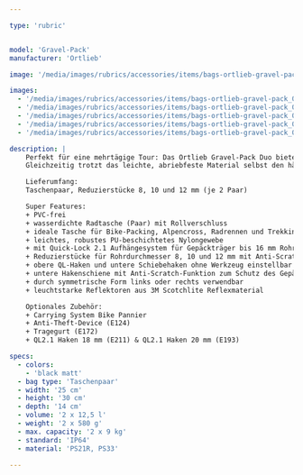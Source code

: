 ```yaml
---

type: 'rubric'


model: 'Gravel-Pack'
manufacturer: 'Ortlieb'

image: '/media/images/rubrics/accessories/items/bags-ortlieb-gravel-pack_01.jpg'

images:
  - '/media/images/rubrics/accessories/items/bags-ortlieb-gravel-pack_02.jpg'
  - '/media/images/rubrics/accessories/items/bags-ortlieb-gravel-pack_03.jpg'
  - '/media/images/rubrics/accessories/items/bags-ortlieb-gravel-pack_04.jpg'
  - '/media/images/rubrics/accessories/items/bags-ortlieb-gravel-pack_05.jpg'
  - '/media/images/rubrics/accessories/items/bags-ortlieb-gravel-pack_06.jpg'

description: |
    Perfekt für eine mehrtägige Tour: Das Ortlieb Gravel-Pack Duo bietet dir 25 Liter Stauraum für zusätzliches Equipment wie Proviant, Kochgeschirr oder luxuriöse „Extras“. Durch die Anbringung am Lowrider-Gepäckträger hast du selbst mit viel Gepäck einen tiefen Schwerpunkt und unveränderte Agilität im Gelände.
    Gleichzeitig trotzt das leichte, abriebfeste Material selbst den härtesten Bedingungen von Stein- und Schotterpisten. Auch heftige Wetter können deinem Gepäck nichts anhaben, schließlich sind die wasserdichten Taschen mit dem bewährten Ortlieb Rollverschluss ausgestattet. Dank Quick-Lock 2.1-System und zweifachen Arretierungshaken ist das Gravel-Pack sicher und wackelfrei am Gepäckträger fixiert.

    Lieferumfang:
    Taschenpaar, Reduzierstücke 8, 10 und 12 mm (je 2 Paar)

    Super Features:
    + PVC-frei
    + wasserdichte Radtasche (Paar) mit Rollverschluss
    + ideale Tasche für Bike-Packing, Alpencross, Radrennen und Trekking-Touren
    + leichtes, robustes PU-beschichtetes Nylongewebe
    + mit Quick-Lock 2.1 Aufhängesystem für Gepäckträger bis 16 mm Rohrdurchmesser, mit zusätzlichem Arretierungshaken unten für festen Halt am Gepäckträger
    + Reduzierstücke für Rohrdurchmesser 8, 10 und 12 mm mit Anti-Scratch-Funktion zum Schutz des Gepäckträgers liegen bei
    + obere QL-Haken und untere Schiebehaken ohne Werkzeug einstellbar
    + untere Hakenschiene mit Anti-Scratch-Funktion zum Schutz des Gepäckträgers
    + durch symmetrische Form links oder rechts verwendbar
    + leuchtstarke Reflektoren aus 3M Scotchlite Reflexmaterial

    Optionales Zubehör:
    + Carrying System Bike Pannier
    + Anti-Theft-Device (E124)
    + Tragegurt (E172)
    + QL2.1 Haken 18 mm (E211) & QL2.1 Haken 20 mm (E193)

specs:
  - colors: 
    - 'black matt'
  - bag type: 'Taschenpaar'
  - width: '25 cm'
  - height: '30 cm'
  - depth: '14 cm'
  - volume: '2 x 12,5 l'
  - weight: '2 x 580 g'
  - max. capacity: '2 x 9 kg'
  - standard: 'IP64'
  - material: 'PS21R, PS33'

---
```

